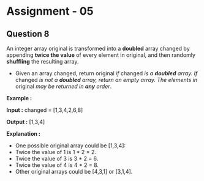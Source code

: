 # **Assignment - 05**
## **Question 8**

An integer array original is transformed into a **doubled** array changed by appending **twice the value** of every element in original, and then randomly **shuffling** the resulting array.
- Given an array changed, return original *if* changed *is a **doubled** array. If* changed *is not a **doubled** array, return an empty array. The elements in* original *may be returned in **any** order*.

**Example :**

**Input :** changed = [1,3,4,2,6,8]

**Output :** [1,3,4]

**Explanation :** 
- One possible original array could be [1,3,4]:
- Twice the value of 1 is 1 * 2 = 2.
- Twice the value of 3 is 3 * 2 = 6.
- Twice the value of 4 is 4 * 2 = 8.
- Other original arrays could be [4,3,1] or [3,1,4].